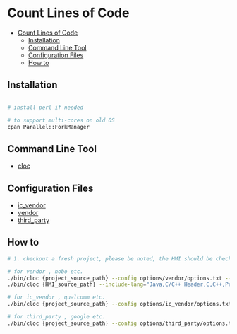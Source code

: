 # Count Lines of Code

- [Count Lines of Code](#count-lines-of-code)
  - [Installation](#installation)
  - [Command Line Tool](#command-line-tool)
  - [Configuration Files](#configuration-files)
  - [How to](#how-to)


## Installation

```bash

# install perl if needed

# to support multi-cores on old OS
cpan Parallel::ForkManager
```

## Command Line Tool  

- [cloc](https://github.com/AlDanial/cloc)

## Configuration Files

- [ic_vendor](options/ic_vendor/options.txt)
- [vendor](options/vendor/options.txt)
- [third_party](options/third_party/options.txt)

## How to

```bash
# 1. checkout a fresh project, please be noted, the HMI should be checkout independently

# for vendor , nobo etc.
./bin/cloc {project_source_path} --config options/vendor/options.txt --processes=`grep -c ^processor /proc/cpuinfo`
./bin/cloc {HMI_source_path} --include-lang="Java,C/C++ Header,C,C++,Protocol Buffers,XML,Python,JSON,Rust,Bourne Shell,Markdown,make,CMake" --processes=`grep -c ^processor /proc/cpuinfo`

# for ic_vendor , qualcomm etc.
./bin/cloc {project_source_path} --config options/ic_vendor/options.txt --processes=`grep -c ^processor /proc/cpuinfo`

# for third_party , google etc.
./bin/cloc {project_source_path} --config options/third_party/options.txt --processes=`grep -c ^processor /proc/cpuinfo`
```
